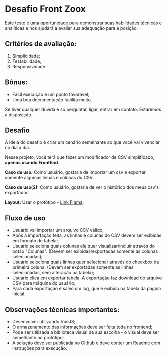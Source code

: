 # Desafio Front Zoox

Este teste é uma oportunidade para demonstrar suas habilidades técnicas e analíticas e nos ajudará a avaliar sua adequação para a posição.

## Critérios de avaliação:
1. Simplicidade;
2. Testabilidade;
3. Responsividade.

## Bônus:
- Fácil execução é um ponto favorável;
- Uma boa documentação facilita muito.

Se tiver qualquer dúvida é só perguntar, ligar, entrar em contato. Estaremos à disposição.

## Desafio

A ideia do desafio é criar um cenário semelhante ao que você vai vivenciar no dia a dia.

Nesse projeto, você terá que fazer um modificador de CSV simplificado, **apenas usando FrontEnd**.

**Caso de uso:** Como usuário, gostaria de importar um csv e exportar somente algumas linhas e colunas do CSV.

**Caso de uso(2):** Como usuário, gostaria de ver o histórico dos meus csv's exportados.

**Layout:** Usar o protótipo - [Link Figma](https://www.figma.com/proto/Hyh57kBO3Kn6iuJ8uXoM0L/Teste-Front-v2?page-id=0%3A1&type=design&node-id=1-5825&viewport=916%2C607%2C0.5&t=iiU3l8VOo8UymPro-1&scaling=scale-down&starting-point-node-id=1%3A5825&show-proto-sidebar=1&mode=design).

## Fluxo de uso
- Usuário vai importar um arquivo CSV válido;
- Após a importação feita, as linhas e colunas do CSV devem ser exibidas em formato de tabela;
- Usuário seleciona quais colunas ele quer visualizar/incluir através do botão "Colunas". (Devem ser exibidas/exportadas somente as colunas selecionadas);
- Usuário seleciona quais linhas quer selecionar através do checkbox da primeira coluna. (Devem ser exportadas somente as linhas selecionadas, sem alteração na tabela);
- Usuário clica em exportar tabela. A exportação faz download do arquivo CSV para máquina do usuário;
- Para cada exportação é salvo um log, que é exibido na tabela da página inicial.

## Observações técnicas importantes:
- Desenvolver utilizando VueJS;
- O armazenamento das informações deve ser feita toda no frontend;
- Pode ser utilizada a biblioteca visual de sua escolha - o visual deve ser semelhante ao protótipo;
- A solução deve ser publicada no Github e deve conter um Readme com instruções para execução.
